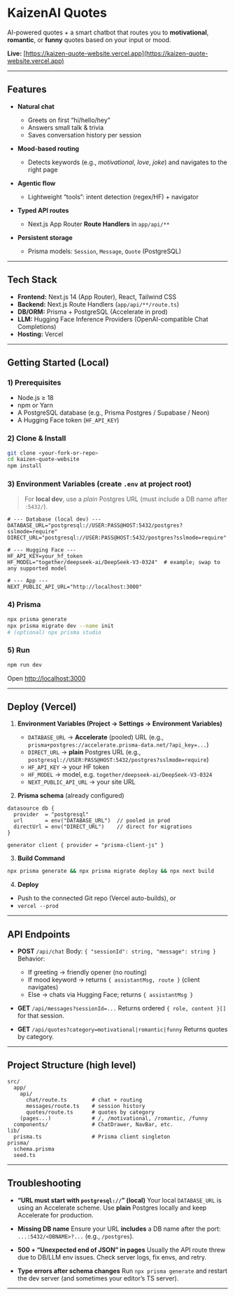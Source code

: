 # KaizenAI Quotes

AI-powered quotes + a smart chatbot that routes you to **motivational**, **romantic**, or **funny** quotes based on your input or mood.

**Live:** [https://kaizen-quote-website.vercel.app](https://kaizen-quote-website.vercel.app)

---

## Features

* **Natural chat**

  * Greets on first “hi/hello/hey”
  * Answers small talk & trivia 
  * Saves conversation history per session
* **Mood-based routing**

  * Detects keywords (e.g., *motivational*, *love*, *joke*) and navigates to the right page
* **Agentic flow**

  * Lightweight “tools”: intent detection (regex/HF) + navigator
* **Typed API routes**

  * Next.js App Router **Route Handlers** in `app/api/**`
* **Persistent storage**

  * Prisma models: `Session`, `Message`, `Quote` (PostgreSQL)

---

## Tech Stack

* **Frontend:** Next.js 14 (App Router), React, Tailwind CSS
* **Backend:** Next.js Route Handlers (`app/api/**/route.ts`)
* **DB/ORM:** Prisma + PostgreSQL (Accelerate in prod)
* **LLM:** Hugging Face Inference Providers (OpenAI-compatible Chat Completions)
* **Hosting:** Vercel

---

## Getting Started (Local)

### 1) Prerequisites

* Node.js ≥ 18
* npm or Yarn
* A PostgreSQL database (e.g., Prisma Postgres / Supabase / Neon)
* A Hugging Face token (`HF_API_KEY`)

### 2) Clone & Install

```bash
git clone <your-fork-or-repo>
cd kaizen-quote-website
npm install
```

### 3) Environment Variables (create `.env` at project root)

> For **local dev**, use a *plain* Postgres URL (must include a DB name after `:5432/`).

```env
# --- Database (local dev) ---
DATABASE_URL="postgresql://USER:PASS@HOST:5432/postgres?sslmode=require"
DIRECT_URL="postgresql://USER:PASS@HOST:5432/postgres?sslmode=require"

# --- Hugging Face ---
HF_API_KEY=your_hf_token
HF_MODEL="together/deepseek-ai/DeepSeek-V3-0324"  # example; swap to any supported model

# --- App ---
NEXT_PUBLIC_API_URL="http://localhost:3000"
```

### 4) Prisma

```bash
npx prisma generate
npx prisma migrate dev --name init
# (optional) npx prisma studio
```

### 5) Run

```bash
npm run dev
```

Open [http://localhost:3000](http://localhost:3000)

---

## Deploy (Vercel)

1. **Environment Variables (Project → Settings → Environment Variables)**

   * `DATABASE_URL` → **Accelerate** (pooled) URL (e.g., `prisma+postgres://accelerate.prisma-data.net/?api_key=...`)
   * `DIRECT_URL`   → **plain** Postgres URL (e.g., `postgresql://USER:PASS@HOST:5432/postgres?sslmode=require`)
   * `HF_API_KEY`   → your HF token
   * `HF_MODEL`     → model, e.g. `together/deepseek-ai/DeepSeek-V3-0324`
   * `NEXT_PUBLIC_API_URL` → your site URL

2. **Prisma schema** (already configured)

```prisma
datasource db {
  provider  = "postgresql"
  url       = env("DATABASE_URL")  // pooled in prod
  directUrl = env("DIRECT_URL")    // direct for migrations
}

generator client { provider = "prisma-client-js" }
```

3. **Build Command**

```bash
npx prisma generate && npx prisma migrate deploy && npx next build
```

4. **Deploy**

* Push to the connected Git repo (Vercel auto-builds), or
* `vercel --prod`

---

## API Endpoints

* **POST** `/api/chat`
  Body: `{ "sessionId": string, "message": string }`
  Behavior:

  * If greeting → friendly opener (no routing)
  * If mood keyword → returns `{ assistantMsg, route }` (client navigates)
  * Else → chats via Hugging Face; returns `{ assistantMsg }`

* **GET** `/api/messages?sessionId=...`
  Returns ordered `{ role, content }[]` for that session.

* **GET** `/api/quotes?category=motivational|romantic|funny`
  Returns quotes by category.

---

## Project Structure (high level)

```
src/
  app/
    api/
      chat/route.ts        # chat + routing
      messages/route.ts    # session history
      quotes/route.ts      # quotes by category
    (pages...)             # /, /motivational, /romantic, /funny
  components/              # ChatDrawer, NavBar, etc.
lib/
  prisma.ts                # Prisma client singleton
prisma/
  schema.prisma
  seed.ts
```

---

## Troubleshooting

* **“URL must start with `postgresql://`” (local)**
  Your local `DATABASE_URL` is using an Accelerate scheme. Use **plain** Postgres locally and keep Accelerate for production.

* **Missing DB name**
  Ensure your URL **includes** a DB name after the port: `...:5432/<DBNAME>?...` (e.g., `/postgres`).

* **500 + “Unexpected end of JSON” in pages**
  Usually the API route threw due to DB/LLM env issues. Check server logs, fix envs, and retry.

* **Type errors after schema changes**
  Run `npx prisma generate` and restart the dev server (and sometimes your editor’s TS server).

---
